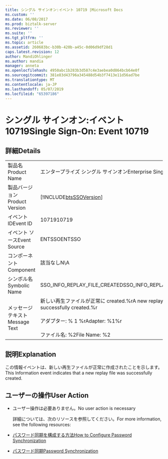 ```yaml
---
title: シングル サインオン:イベント 10719 |Microsoft Docs
ms.custom: ''
ms.date: 06/08/2017
ms.prod: biztalk-server
ms.reviewer: ''
ms.suite: ''
ms.tgt_pltfrm: ''
ms.topic: article
ms.assetid: 260683bc-b30b-420b-a45c-0d06d9df28d1
caps.latest.revision: 12
author: MandiOhlinger
ms.author: mandia
manager: anneta
ms.openlocfilehash: 4950abc1b283b3d587c4e3aebea0d864bcb64e0f
ms.sourcegitcommit: 381e83d43796a345488d54b3f7413e11d56ad7be
ms.translationtype: MT
ms.contentlocale: ja-JP
ms.lasthandoff: 05/07/2019
ms.locfileid: "65397186"
---
```

# <a name="single-sign-on-event-10719"></a><span data-ttu-id="77ef0-102">シングル サインオン:イベント 10719</span><span class="sxs-lookup"><span data-stu-id="77ef0-102">Single Sign-On: Event 10719</span></span>
## <a name="details"></a><span data-ttu-id="77ef0-103">詳細</span><span class="sxs-lookup"><span data-stu-id="77ef0-103">Details</span></span>  

|                 |                                                                                                   |
|-----------------|---------------------------------------------------------------------------------------------------|
|  <span data-ttu-id="77ef0-104">製品名</span><span class="sxs-lookup"><span data-stu-id="77ef0-104">Product Name</span></span>   |                                     <span data-ttu-id="77ef0-105">エンタープライズ シングル サインオン</span><span class="sxs-lookup"><span data-stu-id="77ef0-105">Enterprise Single Sign-On</span></span>                                     |
| <span data-ttu-id="77ef0-106">製品バージョン</span><span class="sxs-lookup"><span data-stu-id="77ef0-106">Product Version</span></span> |                    [!INCLUDE[btsSSOVersion](../includes/btsssoversion-md.md)]                     |
|    <span data-ttu-id="77ef0-107">イベント ID</span><span class="sxs-lookup"><span data-stu-id="77ef0-107">Event ID</span></span>     |                                               <span data-ttu-id="77ef0-108">10719</span><span class="sxs-lookup"><span data-stu-id="77ef0-108">10719</span></span>                                               |
|  <span data-ttu-id="77ef0-109">イベント ソース</span><span class="sxs-lookup"><span data-stu-id="77ef0-109">Event Source</span></span>   |                                              <span data-ttu-id="77ef0-110">ENTSSO</span><span class="sxs-lookup"><span data-stu-id="77ef0-110">ENTSSO</span></span>                                               |
|    <span data-ttu-id="77ef0-111">コンポーネント</span><span class="sxs-lookup"><span data-stu-id="77ef0-111">Component</span></span>    |                                                <span data-ttu-id="77ef0-112">該当なし</span><span class="sxs-lookup"><span data-stu-id="77ef0-112">N\A</span></span>                                                |
|  <span data-ttu-id="77ef0-113">シンボル名</span><span class="sxs-lookup"><span data-stu-id="77ef0-113">Symbolic Name</span></span>  |                                   <span data-ttu-id="77ef0-114">SSO_INFO_REPLAY_FILE_CREATED</span><span class="sxs-lookup"><span data-stu-id="77ef0-114">SSO_INFO_REPLAY_FILE_CREATED</span></span>                                    |
|  <span data-ttu-id="77ef0-115">メッセージ テキスト</span><span class="sxs-lookup"><span data-stu-id="77ef0-115">Message Text</span></span>   | <span data-ttu-id="77ef0-116">新しい再生ファイルが正常に created.%r</span><span class="sxs-lookup"><span data-stu-id="77ef0-116">A new replay file was successfully created.%r</span></span><br /><br /> <span data-ttu-id="77ef0-117">アダプター: % 1 %r</span><span class="sxs-lookup"><span data-stu-id="77ef0-117">Adapter: %1%r</span></span><br /><br /> <span data-ttu-id="77ef0-118">ファイル名: %2</span><span class="sxs-lookup"><span data-stu-id="77ef0-118">File Name: %2</span></span> |

## <a name="explanation"></a><span data-ttu-id="77ef0-119">説明</span><span class="sxs-lookup"><span data-stu-id="77ef0-119">Explanation</span></span>  
 <span data-ttu-id="77ef0-120">この情報イベントは、新しい再生ファイルが正常に作成されたことを示します。</span><span class="sxs-lookup"><span data-stu-id="77ef0-120">This Information event indicates that a new replay file was successfully created.</span></span>  

## <a name="user-action"></a><span data-ttu-id="77ef0-121">ユーザーの操作</span><span class="sxs-lookup"><span data-stu-id="77ef0-121">User Action</span></span>  

- <span data-ttu-id="77ef0-122">ユーザー操作は必要ありません。</span><span class="sxs-lookup"><span data-stu-id="77ef0-122">No user action is necessary</span></span>  

  <span data-ttu-id="77ef0-123">詳細については、次のリソースを参照してください。</span><span class="sxs-lookup"><span data-stu-id="77ef0-123">For more information, see the following resources:</span></span>  

- [<span data-ttu-id="77ef0-124">パスワード同期を構成する方法</span><span class="sxs-lookup"><span data-stu-id="77ef0-124">How to Configure Password Synchronization</span></span>](../core/how-to-configure-password-synchronization.md)  

- [<span data-ttu-id="77ef0-125">パスワード同期</span><span class="sxs-lookup"><span data-stu-id="77ef0-125">Password Synchronization</span></span>](../core/password-synchronization2.md)
